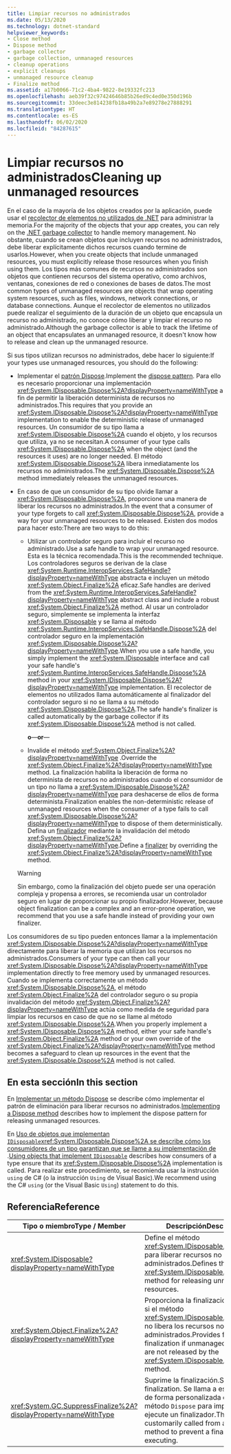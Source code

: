 ```yaml
---
title: Limpiar recursos no administrados
ms.date: 05/13/2020
ms.technology: dotnet-standard
helpviewer_keywords:
- Close method
- Dispose method
- garbage collector
- garbage collection, unmanaged resources
- cleanup operations
- explicit cleanups
- unmanaged resource cleanup
- Finalize method
ms.assetid: a17b0066-71c2-4ba4-9822-8e19332fc213
ms.openlocfilehash: aeb39f32c97424646b85b26ed9c4ed0e350d196b
ms.sourcegitcommit: 33deec3e814238fb18a49b2a7e89278e27888291
ms.translationtype: HT
ms.contentlocale: es-ES
ms.lasthandoff: 06/02/2020
ms.locfileid: "84287615"
---
```

# <a name="cleaning-up-unmanaged-resources"></a><span data-ttu-id="b47d1-102">Limpiar recursos no administrados</span><span class="sxs-lookup"><span data-stu-id="b47d1-102">Cleaning up unmanaged resources</span></span>

<span data-ttu-id="b47d1-103">En el caso de la mayoría de los objetos creados por la aplicación, puede usar el [recolector de elementos no utilizados de .NET](index.md) para administrar la memoria.</span><span class="sxs-lookup"><span data-stu-id="b47d1-103">For the majority of the objects that your app creates, you can rely on the [.NET garbage collector](index.md) to handle memory management.</span></span> <span data-ttu-id="b47d1-104">No obstante, cuando se crean objetos que incluyen recursos no administrados, debe liberar explícitamente dichos recursos cuando termine de usarlos.</span><span class="sxs-lookup"><span data-stu-id="b47d1-104">However, when you create objects that include unmanaged resources, you must explicitly release those resources when you finish using them.</span></span> <span data-ttu-id="b47d1-105">Los tipos más comunes de recursos no administrados son objetos que contienen recursos del sistema operativo, como archivos, ventanas, conexiones de red o conexiones de bases de datos.</span><span class="sxs-lookup"><span data-stu-id="b47d1-105">The most common types of unmanaged resources are objects that wrap operating system resources, such as files, windows, network connections, or database connections.</span></span> <span data-ttu-id="b47d1-106">Aunque el recolector de elementos no utilizados puede realizar el seguimiento de la duración de un objeto que encapsula un recurso no administrado, no conoce cómo liberar y limpiar el recurso no administrado.</span><span class="sxs-lookup"><span data-stu-id="b47d1-106">Although the garbage collector is able to track the lifetime of an object that encapsulates an unmanaged resource, it doesn't know how to release and clean up the unmanaged resource.</span></span>

<span data-ttu-id="b47d1-107">Si sus tipos utilizan recursos no administrados, debe hacer lo siguiente:</span><span class="sxs-lookup"><span data-stu-id="b47d1-107">If your types use unmanaged resources, you should do the following:</span></span>

- <span data-ttu-id="b47d1-108">Implementar el [patrón Dispose](implementing-dispose.md).</span><span class="sxs-lookup"><span data-stu-id="b47d1-108">Implement the [dispose pattern](implementing-dispose.md).</span></span> <span data-ttu-id="b47d1-109">Para ello es necesario proporcionar una implementación <xref:System.IDisposable.Dispose%2A?displayProperty=nameWithType> a fin de permitir la liberación determinista de recursos no administrados.</span><span class="sxs-lookup"><span data-stu-id="b47d1-109">This requires that you provide an <xref:System.IDisposable.Dispose%2A?displayProperty=nameWithType> implementation to enable the deterministic release of unmanaged resources.</span></span> <span data-ttu-id="b47d1-110">Un consumidor de su tipo llama a <xref:System.IDisposable.Dispose%2A> cuando el objeto, y los recursos que utiliza, ya no se necesitan.</span><span class="sxs-lookup"><span data-stu-id="b47d1-110">A consumer of your type calls <xref:System.IDisposable.Dispose%2A> when the object (and the resources it uses) are no longer needed.</span></span> <span data-ttu-id="b47d1-111">El método <xref:System.IDisposable.Dispose%2A> libera inmediatamente los recursos no administrados.</span><span class="sxs-lookup"><span data-stu-id="b47d1-111">The <xref:System.IDisposable.Dispose%2A> method immediately releases the unmanaged resources.</span></span>

- <span data-ttu-id="b47d1-112">En caso de que un consumidor de su tipo olvide llamar a <xref:System.IDisposable.Dispose%2A>, proporcione una manera de liberar los recursos no administrados.</span><span class="sxs-lookup"><span data-stu-id="b47d1-112">In the event that a consumer of your type forgets to call <xref:System.IDisposable.Dispose%2A>, provide a way for your unmanaged resources to be released.</span></span> <span data-ttu-id="b47d1-113">Existen dos modos para hacer esto:</span><span class="sxs-lookup"><span data-stu-id="b47d1-113">There are two ways to do this:</span></span>

  - <span data-ttu-id="b47d1-114">Utilizar un controlador seguro para incluir el recurso no administrado.</span><span class="sxs-lookup"><span data-stu-id="b47d1-114">Use a safe handle to wrap your unmanaged resource.</span></span> <span data-ttu-id="b47d1-115">Esta es la técnica recomendada.</span><span class="sxs-lookup"><span data-stu-id="b47d1-115">This is the recommended technique.</span></span> <span data-ttu-id="b47d1-116">Los controladores seguros se derivan de la clase <xref:System.Runtime.InteropServices.SafeHandle?displayProperty=nameWithType> abstracta e incluyen un método <xref:System.Object.Finalize%2A> eficaz.</span><span class="sxs-lookup"><span data-stu-id="b47d1-116">Safe handles are derived from the <xref:System.Runtime.InteropServices.SafeHandle?displayProperty=nameWithType> abstract class and include a robust <xref:System.Object.Finalize%2A> method.</span></span> <span data-ttu-id="b47d1-117">Al usar un controlador seguro, simplemente se implementa la interfaz <xref:System.IDisposable> y se llama al método <xref:System.Runtime.InteropServices.SafeHandle.Dispose%2A> del controlador seguro en la implementación <xref:System.IDisposable.Dispose%2A?displayProperty=nameWithType>.</span><span class="sxs-lookup"><span data-stu-id="b47d1-117">When you use a safe handle, you simply implement the <xref:System.IDisposable> interface and call your safe handle's <xref:System.Runtime.InteropServices.SafeHandle.Dispose%2A> method in your <xref:System.IDisposable.Dispose%2A?displayProperty=nameWithType> implementation.</span></span> <span data-ttu-id="b47d1-118">El recolector de elementos no utilizados llama automáticamente al finalizador del controlador seguro si no se llama a su método <xref:System.IDisposable.Dispose%2A>.</span><span class="sxs-lookup"><span data-stu-id="b47d1-118">The safe handle's finalizer is called automatically by the garbage collector if its <xref:System.IDisposable.Dispose%2A> method is not called.</span></span>

    <span data-ttu-id="b47d1-119">**o**</span><span class="sxs-lookup"><span data-stu-id="b47d1-119">—**or**—</span></span>

  - <span data-ttu-id="b47d1-120">Invalide el método <xref:System.Object.Finalize%2A?displayProperty=nameWithType> .</span><span class="sxs-lookup"><span data-stu-id="b47d1-120">Override the <xref:System.Object.Finalize%2A?displayProperty=nameWithType> method.</span></span> <span data-ttu-id="b47d1-121">La finalización habilita la liberación de forma no determinista de recursos no administrados cuando el consumidor de un tipo no llama a <xref:System.IDisposable.Dispose%2A?displayProperty=nameWithType> para deshacerse de ellos de forma determinista.</span><span class="sxs-lookup"><span data-stu-id="b47d1-121">Finalization enables the non-deterministic release of unmanaged resources when the consumer of a type fails to call <xref:System.IDisposable.Dispose%2A?displayProperty=nameWithType> to dispose of them deterministically.</span></span> <span data-ttu-id="b47d1-122">Defina un [finalizador](../../csharp/programming-guide/classes-and-structs/destructors.md) mediante la invalidación del método <xref:System.Object.Finalize%2A?displayProperty=nameWithType>.</span><span class="sxs-lookup"><span data-stu-id="b47d1-122">Define a [finalizer](../../csharp/programming-guide/classes-and-structs/destructors.md) by overriding the <xref:System.Object.Finalize%2A?displayProperty=nameWithType> method.</span></span>

  > [!WARNING]
  > <span data-ttu-id="b47d1-123">Sin embargo, como la finalización del objeto puede ser una operación compleja y propensa a errores, se recomienda usar un controlador seguro en lugar de proporcionar su propio finalizador.</span><span class="sxs-lookup"><span data-stu-id="b47d1-123">However, because object finalization can be a complex and an error-prone operation, we recommend that you use a safe handle instead of providing your own finalizer.</span></span>

<span data-ttu-id="b47d1-124">Los consumidores de su tipo pueden entonces llamar a la implementación <xref:System.IDisposable.Dispose%2A?displayProperty=nameWithType> directamente para liberar la memoria que utilizan los recursos no administrados.</span><span class="sxs-lookup"><span data-stu-id="b47d1-124">Consumers of your type can then call your <xref:System.IDisposable.Dispose%2A?displayProperty=nameWithType> implementation directly to free memory used by unmanaged resources.</span></span> <span data-ttu-id="b47d1-125">Cuando se implementa correctamente un método <xref:System.IDisposable.Dispose%2A>, el método <xref:System.Object.Finalize%2A> del controlador seguro o su propia invalidación del método <xref:System.Object.Finalize%2A?displayProperty=nameWithType> actúa como medida de seguridad para limpiar los recursos en caso de que no se llame al método <xref:System.IDisposable.Dispose%2A>.</span><span class="sxs-lookup"><span data-stu-id="b47d1-125">When you properly implement a <xref:System.IDisposable.Dispose%2A> method, either your safe handle's <xref:System.Object.Finalize%2A> method or your own override of the <xref:System.Object.Finalize%2A?displayProperty=nameWithType> method becomes a safeguard to clean up resources in the event that the <xref:System.IDisposable.Dispose%2A> method is not called.</span></span>

## <a name="in-this-section"></a><span data-ttu-id="b47d1-126">En esta sección</span><span class="sxs-lookup"><span data-stu-id="b47d1-126">In this section</span></span>

<span data-ttu-id="b47d1-127">En [Implementar un método Dispose](implementing-dispose.md) se describe cómo implementar el patrón de eliminación para liberar recursos no administrados.</span><span class="sxs-lookup"><span data-stu-id="b47d1-127">[Implementing a Dispose method](implementing-dispose.md) describes how to implement the dispose pattern for releasing unmanaged resources.</span></span>

<span data-ttu-id="b47d1-128">En [Uso de objetos que implementan `IDisposable`<xref:System.IDisposable.Dispose%2A> se describe cómo los consumidores de un tipo garantizan que se llame a su implementación de ](using-objects.md).</span><span class="sxs-lookup"><span data-stu-id="b47d1-128">[Using objects that implement `IDisposable`](using-objects.md) describes how consumers of a type ensure that its <xref:System.IDisposable.Dispose%2A> implementation is called.</span></span> <span data-ttu-id="b47d1-129">Para realizar este procedimiento, se recomienda usar la instrucción `using` de C# (o la instrucción `Using` de Visual Basic).</span><span class="sxs-lookup"><span data-stu-id="b47d1-129">We recommend using the C# `using` (or the Visual Basic `Using`) statement to do this.</span></span>

## <a name="reference"></a><span data-ttu-id="b47d1-130">Referencia</span><span class="sxs-lookup"><span data-stu-id="b47d1-130">Reference</span></span>

| <span data-ttu-id="b47d1-131">Tipo o miembro</span><span class="sxs-lookup"><span data-stu-id="b47d1-131">Type / Member</span></span> | <span data-ttu-id="b47d1-132">Descripción</span><span class="sxs-lookup"><span data-stu-id="b47d1-132">Description</span></span> |
|--|--|
| <xref:System.IDisposable?displayProperty=nameWithType> | <span data-ttu-id="b47d1-133">Define el método <xref:System.IDisposable.Dispose%2A> para liberar recursos no administrados.</span><span class="sxs-lookup"><span data-stu-id="b47d1-133">Defines the <xref:System.IDisposable.Dispose%2A> method for releasing unmanaged resources.</span></span> |
| <xref:System.Object.Finalize%2A?displayProperty=nameWithType> | <span data-ttu-id="b47d1-134">Proporciona la finalización del objeto si el método <xref:System.IDisposable.Dispose%2A> no libera los recursos no administrados.</span><span class="sxs-lookup"><span data-stu-id="b47d1-134">Provides for object finalization if unmanaged resources are not released by the <xref:System.IDisposable.Dispose%2A> method.</span></span> |
| <xref:System.GC.SuppressFinalize%2A?displayProperty=nameWithType> | <span data-ttu-id="b47d1-135">Suprime la finalización.</span><span class="sxs-lookup"><span data-stu-id="b47d1-135">Suppresses finalization.</span></span> <span data-ttu-id="b47d1-136">Se llama a este método de forma personalizada desde un método `Dispose` para impedir que se ejecute un finalizador.</span><span class="sxs-lookup"><span data-stu-id="b47d1-136">This method is customarily called from a `Dispose` method to prevent a finalizer from executing.</span></span> |
